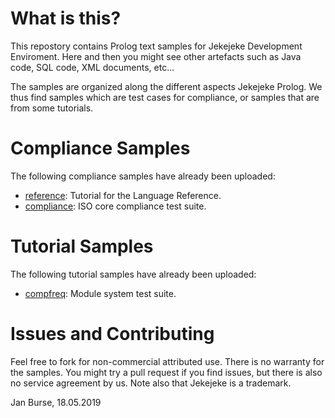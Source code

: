 # What is this?

This repostory contains Prolog text samples for Jekejeke
Development Enviroment. Here and then you might see other artefacts
such as Java code, SQL code, XML documents, etc...

The samples are organized along the different aspects
Jekejeke Prolog. We thus find samples which are test cases
for compliance, or samples that are from some tutorials.

# Compliance Samples

The following compliance samples have already been uploaded:
- [reference](https://github.com/jburse/jekejeke-samples/tree/master/jekdev/reference):
  Tutorial for the Language Reference.
- [compliance](https://github.com/jburse/jekejeke-samples/tree/master/jekdev/compliance):
  ISO core compliance test suite.

# Tutorial Samples

The following tutorial samples have already been uploaded:
- [compfreq](https://github.com/jburse/jekejeke-samples/tree/master/jekdev/compfreq):
  Module system test suite.

# Issues and Contributing

Feel free to fork for non-commercial attributed use. There
 is no warranty for the samples. You might try a pull
request if you find issues, but there is also no service
agreement by us. Note also that Jekejeke is a trademark.

Jan Burse, 18.05.2019

